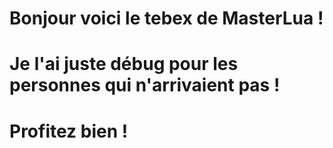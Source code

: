 # Bonjour voici le tebex de MasterLua !
# Je l'ai juste débug pour les personnes qui n'arrivaient pas !
# Profitez bien !
